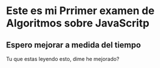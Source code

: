 # Este es mi Prrimer examen de Algoritmos sobre JavaScritp

## Espero mejorar a medida del tiempo

Tu que estas leyendo esto, dime he mejorado?
